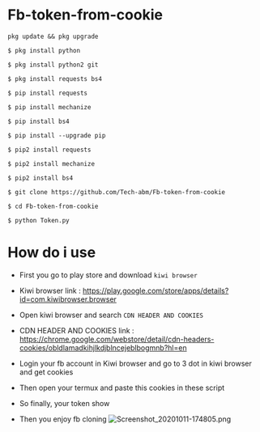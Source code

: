 # Fb-token-from-cookie
```
pkg update && pkg upgrade

$ pkg install python

$ pkg install python2 git

$ pkg install requests bs4

$ pip install requests

$ pip install mechanize

$ pip install bs4

$ pip install --upgrade pip

$ pip2 install requests

$ pip2 install mechanize

$ pip2 install bs4

$ git clone https://github.com/Tech-abm/Fb-token-from-cookie

$ cd Fb-token-from-cookie 

$ python Token.py
```
# How do i use
- First you go to play store and download ```kiwi browser```

- Kiwi browser link : https://play.google.com/store/apps/details?id=com.kiwibrowser.browser

- Open kiwi browser and search ```CDN HEADER AND COOKIES```

- CDN HEADER AND COOKIES link : https://chrome.google.com/webstore/detail/cdn-headers-cookies/obldlamadkihjlkdjblncejeblbogmnb?hl=en

- Login your fb account in Kiwi browser and go to 3 dot in kiwi browser and get cookies 

- Then open your termux and paste this cookies in these script 

- So finally, your token show 

- Then you enjoy fb cloning 
![Screenshot_20201011-174805.png](https://user-images.githubusercontent.com/52023076/95680393-39ec9680-0b8e-11eb-8590-a5a9c11db0b1.png)

